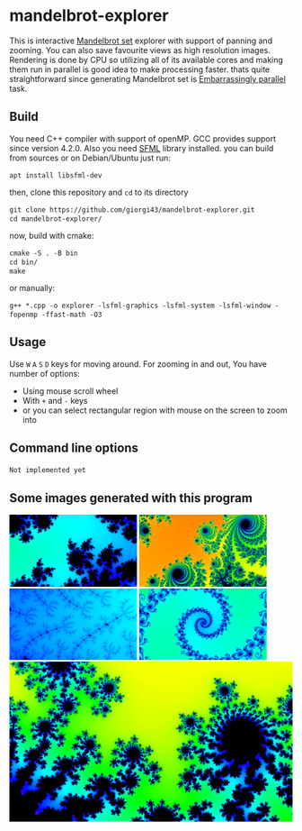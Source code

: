 # mandelbrot-explorer
This is interactive [Mandelbrot set](https://en.wikipedia.org/wiki/Mandelbrot_set) explorer with support of panning and zooming. You can also save favourite views as high resolution images. 
Rendering is done by CPU so utilizing all of its available cores and making them run in parallel is good idea to make processing faster.
thats quite straightforward since generating Mandelbrot set is [Embarrassingly parallel](https://en.wikipedia.org/wiki/Embarrassingly_parallel) task. 

## Build
You need C++ compiler with support of openMP. GCC provides support since version 4.2.0. Also you need [SFML](https://www.sfml-dev.org/) library installed. you can build
from sources or on Debian/Ubuntu just run:
```
apt install libsfml-dev
```
then, clone this repository and `cd` to its directory
```
git clone https://github.com/giorgi43/mandelbrot-explorer.git
cd mandelbrot-explorer/
```
now, build with cmake:
```
cmake -S . -B bin
cd bin/
make
```
or manually:
```
g++ *.cpp -o explorer -lsfml-graphics -lsfml-system -lsfml-window -fopenmp -ffast-math -O3
```
## Usage
Use `W` `A` `S` `D` keys for moving around.
For zooming in and out, You have number of options:
* Using mouse scroll wheel
* With `+` and `-` keys
* or you can select rectangular region with mouse on the screen to zoom into
## Command line options
`Not implemented yet`
## Some images generated with this program
<img src="images/explorer-2021T0755.png" alt="Mandelbrot Set" width="45%" ></img>
<img src="images/explorer-2021T0614.png" alt="Mandelbrot Set" width="45%" ></img>
<img src="images/explorer-2021T19170.png" alt="Mandelbrot Set" width="45%" ></img>
<img src="images/explorer-2021T21024.png" alt="Mandelbrot Set" width="45%" ></img>
<img src="images/explorer-2021T31252.png" alt="Mandelbrot Set" width="100%" ></img>



